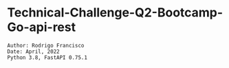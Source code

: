 # Technical-Challenge-Q2-Bootcamp-Go-api-rest

```shell
Author: Rodrigo Francisco
Date: April, 2022
Python 3.8, FastAPI 0.75.1
```